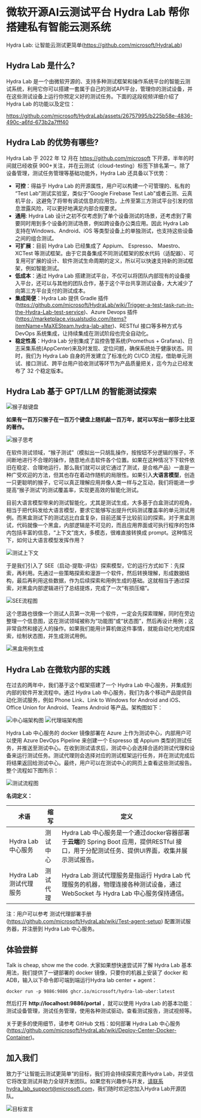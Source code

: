 # 微软开源AI云测试平台 Hydra Lab 帮你搭建私有智能云测系统

Hydra Lab: 让智能云测试更简单(https://github.com/microsoft/HydraLab)

## Hydra Lab 是什么?

Hydra Lab 是一个由微软开源的、支持多种测试框架和操作系统平台的智能云测试系统，利用它你可以搭建一套属于自己的测试API平台，管理你的测试设备，并在这些测试设备上运行你预定义好的测试任务。下面的这段视频详细介绍了 Hydra Lab 的功能以及定位：

https://github.com/microsoft/HydraLab/assets/26757995/b225b58e-4836-490c-a6fd-673b2a7fff40

## Hydra Lab 的优势有哪些?

Hydra Lab 于 2022 年 12 月在 https://github.com/microsoft 下开源，半年的时间就已经收获 900+关注，并在云测试（cloud-testing）标签下排名第一。除了设备管理，测试任务管理等基础功能外，Hydra Lab 还具备以下优势：

- **可控**：得益于 Hydra Lab 的开源属性，用户可以构建一个可管理的、私有的 “Test Lab”测试实验室，类似于"Google Firebase Test Lab"或者云测、云真机平台，这避免了将带有调试信息的应用包，上传至第三方测试平台引发的信息泄露风险，可以更好地满足内部合规要求。
- **通用**: Hydra Lab 设计之初不仅考虑到了单个设备测试的场景，还考虑到了需要同时用到多个设备的测试场景，例如跨设备办公类应用。因此 Hydra Lab 支持在Windows、Android、iOS 等类型设备上的单独测试，也支持这些设备之间的组合测试。
- **可扩展**：目前 Hydra Lab 已经集成了 Appium、 Espresso、 Maestro、 XCTest 等测试框架。由于它具备集成不同测试框架的胶水代码（适配器）、可复用可扩展的设计、软件测试生命周期的定义，所以可以快速支持新的测试框架，例如智能测试。
- **低成本**：通过 Hydra Lab 搭建测试平台，不仅可以将团队内部现有的设备接入平台，还可以与其他的团队合作，基于这个平台共享测试设备，大大减少了向第三方平台支付的测试成本。
- **集成简便**：Hydra Lab 提供 Gradle 插件(https://github.com/microsoft/HydraLab/wiki/Trigger-a-test-task-run-in-the-Hydra-Lab-test-service)、Azure Devops 插件(https://marketplace.visualstudio.com/items?itemName=MaXESteam.hydra-lab-alter)、RESTful 接口等多种方式与 DevOps 系统集成，让持续集成在测试阶段也完全自动化。
- **稳定性高**：Hydra Lab 分别集成了监控告警系统(Promethus + Grafana)、日志采集系统(AppCenter)来及时发现、定位问题，确保系统处于健康状态。同时，我们为 Hydra Lab 自身的开发建立了标准化的 CI/CD 流程，借助单元测试、接口测试、跨平台用户验收测试等环节为产品质量把关，迄今为止已经发布了 32 个稳定版本。

## Hydra Lab 基于 GPT/LLM 的智能测试探索

![猴子敲键盘](猴子敲键盘.jpg)

**如果有一百万只猴子在一百万个键盘上随机敲一百万年，就可以写出一部莎士比亚的著作。**

![猴子思考](猴子思考.jpg)

在软件测试领域，“猴子测试”（模拟出一只胡乱操作，按按钮不分逻辑的猴子，不间断地进行不合理的操作，随意地点击软件各个位置。如果在这种情况下下软件依旧在稳定、合理地运行，那么我们就可以说它通过了测试，是合格产品）一直是一种广受欢迎的方法，但其也存在着动作随机的局限性。如果引入**大语言模型**，创造一只更聪明的猴子，它可以真正理解应用并像人类一样与之互动，我们将能进一步提高“猴子测试”的测试覆盖率，实现更高效的智能化测试。

目前大语言模型带来的测试智能化，尤其是测试生成，大多基于白盒测试的视角，相当于把代码发给大语言模型，要求它能够写出提升代码测试覆盖率的单元测试用例。而黑盒测试下的测试远比白盒复杂，目前还属于比较前沿的探索。对于黑盒测试，代码就像一个黑盒，内部逻辑是不可见的，而且应用界面或可执行程序的包体内包括丰富的信息，“上下文”庞大，多模态，很难直接转换成 prompt。这种情况下，如何让大语言模型发挥作用？

![测试上下文](测试上下文.jpg)

于是我们引入了 SEE（启动-提取-评估）探索模型，它的运行方式如下：先探索，再利用。先通过一些策略探索和漫游一个软件，然后转换理解，形成数据结构，最后再利用这些数据，作为后续探索和用例生成的基础。这就相当于通过探索，对黑盒内部逻辑进行了总结提炼，完成了一次“有损压缩”。

![SEE流程图](SEE流程图.jpg)

这个思路也很像一个测试人员第一次用一个软件，一定会先探索理解，同时在旁边整理一个信息图，这在测试领域被称为“功能图”或“状态图”，然后再设计用例；这非常自然和接近人的操作。如果我们能用计算机做这件事情，就能自动化地完成探索，绘制状态图，并生成测试用例。

![黑盒用例生成](黑盒用例生成.jpg)

## Hydra Lab 在微软内部的实践

在过去的两年中，我们基于这个框架搭建了一个 Hydra Lab 中心服务，并集成到内部的软件开发流程中。通过 Hydra Lab 中心服务，我们为各个移动产品提供自动化测试服务，例如 Phone Link、Link to Windows for Android and iOS、Office Union for Android、Teams Android 等产品。架构图如下：

![中心端架构图](中心端架构图.jpg)
![代理端架构图](代理端架构图.jpg)

Hydra Lab 中心服务的 docker 镜像部署在 Azure 上作为测试中心，内部用户可以使用 Azure DevOps Pipeline 来创建一个 Espresso 或 Appium 类型的测试任务，并推送至测试中心。在收到测试请求后，测试中心会选择合适的测试代理和设备来运行测试任务。测试代理则会选择对应的测试框架运行任务，并在测试完成后将结果返回给测试中心。最终，用户可以在测试中心的网页上查看这些测试报告。整个流程如下图所示：

![测试流程图](测试流程图.jpg)

**名词定义：**

| 术语 | 缩写 | 定义 |
|----|----|----|
|Hydra Lab 中心服务| 测试中心 | Hydra Lab 中心服务是一个通过docker容器部署于**云端**的 Spring Boot 应用，提供RESTful 接口，用于分配测试任务、提供UI界面，收集并展示测试报告。 |
|Hydra Lab 测试代理服务 | 测试代理 | Hydra Lab 测试代理服务是指运行 Hydra Lab 代理服务的机器，物理连接各种测试设备，通过 WebSocket 与 Hydra Lab 中心服务保持通信。 |

注：用户可以参考 测试代理部署手册(https://github.com/microsoft/HydraLab/wiki/Test-agent-setup) 配置测试服务器，并注册到 Hydra Lab 中心服务。

## 体验尝鲜

Talk is cheap, show me the code. 大家如果想快速尝试并了解 Hydra Lab 基本用法，我们提供了一键部署的 docker 镜像，只要你的机器上安装了 docker 和 ADB，输入以下命令即可端到端运行Hydra lab center + agent：

```
docker run -p 9886:9886 ghcr.io/microsoft/hydra-lab-uber:latest
```

然后打开 **http://localhost:9886/portal** ，就可以使用 Hydra Lab 的基本功能：测试设备管理，测试任务管理，使用各种测试驱动，查看测试报告，测试视频等。

关于更多的使用细节，请参考 GitHub 文档：如何部署 Hydra Lab 中心服务(https://github.com/microsoft/HydraLab/wiki/Deploy-Center-Docker-Container)。

## 加入我们

致力于“让智能云测试更简单”的目标，我们将会持续探索完善Hydra Lab，并坚信它将改变测试并助力全球开发团队。如果您有兴趣参与开发，请联系hydra_lab_support@microsoft.com，我们随时欢迎您加入Hydra Lab开源团队。

![目标宣言](目标宣言.jpg)

